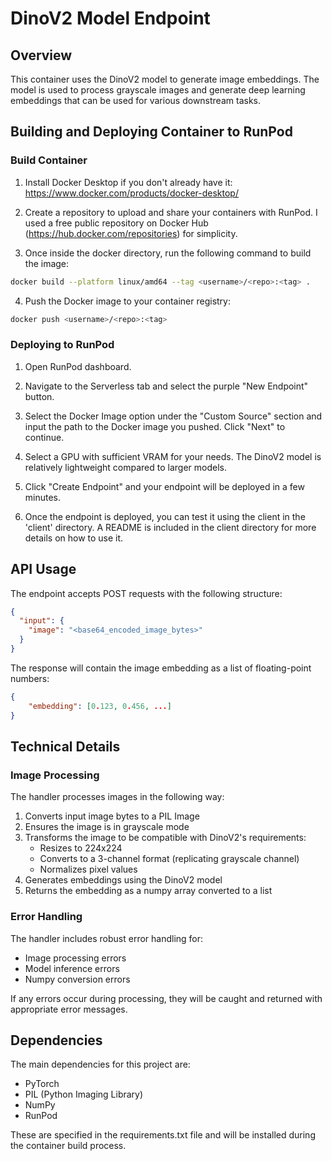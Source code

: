 # DinoV2 Model Endpoint

## Overview

This container uses the DinoV2 model to generate image embeddings. The model is used to process grayscale images and generate deep learning embeddings that can be used for various downstream tasks.

## Building and Deploying Container to RunPod

### Build Container

1. Install Docker Desktop if you don't already have it: https://www.docker.com/products/docker-desktop/

2. Create a repository to upload and share your containers with RunPod. I used a free public repository on Docker Hub (https://hub.docker.com/repositories) for simplicity.

3. Once inside the docker directory, run the following command to build the image:

```bash
docker build --platform linux/amd64 --tag <username>/<repo>:<tag> .
```

4. Push the Docker image to your container registry:

```bash
docker push <username>/<repo>:<tag>
```

### Deploying to RunPod

1. Open RunPod dashboard.

2. Navigate to the Serverless tab and select the purple "New Endpoint" button.

3. Select the Docker Image option under the "Custom Source" section and input the path to the Docker image you pushed. Click "Next" to continue.

4. Select a GPU with sufficient VRAM for your needs. The DinoV2 model is relatively lightweight compared to larger models.

5. Click "Create Endpoint" and your endpoint will be deployed in a few minutes.

6. Once the endpoint is deployed, you can test it using the client in the 'client' directory. A README is included in the client directory for more details on how to use it.

## API Usage

The endpoint accepts POST requests with the following structure:

```json
{
  "input": {
    "image": "<base64_encoded_image_bytes>"
  }
}
```

The response will contain the image embedding as a list of floating-point numbers:

```json
{
    "embedding": [0.123, 0.456, ...]
}
```

## Technical Details

### Image Processing

The handler processes images in the following way:

1. Converts input image bytes to a PIL Image
2. Ensures the image is in grayscale mode
3. Transforms the image to be compatible with DinoV2's requirements:
   - Resizes to 224x224
   - Converts to a 3-channel format (replicating grayscale channel)
   - Normalizes pixel values
4. Generates embeddings using the DinoV2 model
5. Returns the embedding as a numpy array converted to a list

### Error Handling

The handler includes robust error handling for:

- Image processing errors
- Model inference errors
- Numpy conversion errors

If any errors occur during processing, they will be caught and returned with appropriate error messages.

## Dependencies

The main dependencies for this project are:

- PyTorch
- PIL (Python Imaging Library)
- NumPy
- RunPod

These are specified in the requirements.txt file and will be installed during the container build process.
